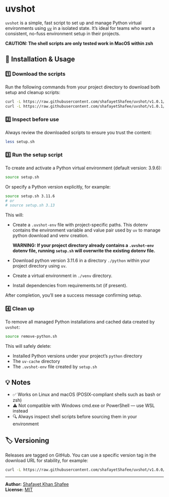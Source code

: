 # uvshot

`uvshot` is a simple, fast script to set up and manage Python virtual environments 
using [`uv`](https://docs.astral.sh/uv/) in a isolated state. It’s ideal for teams who want a consistent, no-fuss environment setup in their projects.

**CAUTION: The shell scripts are only tested work in MacOS within zsh**

## 🚀 Installation & Usage

### 1️⃣ Download the scripts

Run the following commands from your project directory to download both setup and cleanup scripts:

```bash
curl -L https://raw.githubusercontent.com/shafayetShafee/uvshot/v1.0.1/setup.sh -o setup.sh
curl -L https://raw.githubusercontent.com/shafayetShafee/uvshot/v1.0.1/remove-python.sh -o remove-python.sh
```

### 2️⃣ Inspect before use

Always review the downloaded scripts to ensure you trust the content:

```bash
less setup.sh
```

### 3️⃣ Run the setup script

To create and activate a Python virtual environment (default version: 3.9.6):

```bash
source setup.sh
```

Or specify a Python version explicitly, for example:

```bash
source setup.sh 3.11.6
# or
# source setup.sh 3.13
```

This will:

- Create a `.uvshot-env` file with project-specific paths. This dotenv 
  contains the environment variable and value pair used by `uv` to manage
  python download and venv creation.

  **WARNING: If your project directory already contains a `.uvshot-env` dotenv
  file, running `setup.sh` will overwrite the existing dotenv file.**

- Download python version 3.11.6 in a directory `./python` within your project directory
  using `uv`.

- Create a virtual environment in `./venv` directory.

- Install dependencies from requirements.txt (if present).

After completion, you’ll see a success message confirming setup.


### 4️⃣ Clean up

To remove all managed Python installations and cached data created by `uvshot`:

```bash
source remove-python.sh
```

This will safely delete:

- Installed Python versions under your project’s `python` directory
- The `uv-cache` directory
- The `.uvshot-env` file created by `setup.sh`

## 💡 Notes

- ✅ Works on Linux and macOS (POSIX-compliant shells such as bash or zsh)
- ⚠️ Not compatible with Windows cmd.exe or PowerShell — use WSL instead
- 🔍 Always inspect shell scripts before sourcing them in your environment


## 🏷️ Versioning

Releases are tagged on GitHub. You can use a specific version tag in the download URL for stability, for example:

```bash
curl -L https://raw.githubusercontent.com/shafayetShafee/uvshot/v1.0.0/setup.sh -o setup.sh
```

---

**Author:** [Shafayet Khan Shafee](https://github.com/shafayetShafee)  
**License:** [MIT](./LICENSE)
